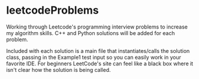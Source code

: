 # leetcodeProblems

Working through Leetcode's programming interview problems to increase my algorithm skills. C++ and Python solutions will be added for each problem.

Included with each solution is a main file that instantiates/calls the solution class, passing in the Example1 test input so you can easily work in your favorite IDE.  For beginners LeetCode's site can feel like a black box where it isn't clear how the solution is being called. 
